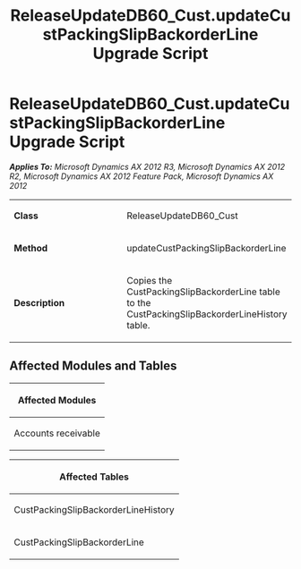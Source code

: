 ﻿---
title: ReleaseUpdateDB60_Cust.updateCustPackingSlipBackorderLine Upgrade Script
TOCTitle: ReleaseUpdateDB60_Cust.updateCustPackingSlipBackorderLine Upgrade Script
ms:assetid: 2a970bef-d1cb-e77f-42dd-5beed27c5226
ms:mtpsurl: https://msdn.microsoft.com/en-us/library/JJ735932(v=AX.60)
ms:contentKeyID: 49707349
ms.date: 05/18/2015
mtps_version: v=AX.60
---

# ReleaseUpdateDB60\_Cust.updateCustPackingSlipBackorderLine Upgrade Script 


_**Applies To:** Microsoft Dynamics AX 2012 R3, Microsoft Dynamics AX 2012 R2, Microsoft Dynamics AX 2012 Feature Pack, Microsoft Dynamics AX 2012_

<table>
<colgroup>
<col style="width: 50%" />
<col style="width: 50%" />
</colgroup>
<tbody>
<tr class="odd">
<td><p><strong>Class</strong></p></td>
<td><p>ReleaseUpdateDB60_Cust</p></td>
</tr>
<tr class="even">
<td><p><strong>Method</strong></p></td>
<td><p>updateCustPackingSlipBackorderLine</p></td>
</tr>
<tr class="odd">
<td><p><strong>Description</strong></p></td>
<td><p>Copies the CustPackingSlipBackorderLine table to the CustPackingSlipBackorderLineHistory table.</p></td>
</tr>
</tbody>
</table>


## Affected Modules and Tables

<table>
<colgroup>
<col style="width: 100%" />
</colgroup>
<thead>
<tr class="header">
<th><p>Affected Modules</p></th>
</tr>
</thead>
<tbody>
<tr class="odd">
<td><p>Accounts receivable</p></td>
</tr>
</tbody>
</table>


<table>
<colgroup>
<col style="width: 100%" />
</colgroup>
<thead>
<tr class="header">
<th><p>Affected Tables</p></th>
</tr>
</thead>
<tbody>
<tr class="odd">
<td><p>CustPackingSlipBackorderLineHistory</p></td>
</tr>
<tr class="even">
<td><p>CustPackingSlipBackorderLine</p></td>
</tr>
</tbody>
</table>

  


